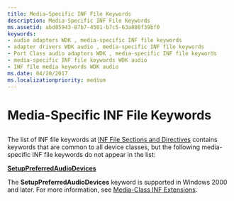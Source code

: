 ```yaml
---
title: Media-Specific INF File Keywords
description: Media-Specific INF File Keywords
ms.assetid: abd85943-87b7-4501-b7c5-63a808f39bf0
keywords:
- audio adapters WDK , media-specific INF file keywords
- adapter drivers WDK audio , media-specific INF file keywords
- Port Class audio adapters WDK , media-specific INF file keywords
- media-specific INF file keywords WDK audio
- INF file media keywords WDK audio
ms.date: 04/20/2017
ms.localizationpriority: medium
---
```


# Media-Specific INF File Keywords


## <span id="media_specific_inf_file_keywords"></span><span id="MEDIA_SPECIFIC_INF_FILE_KEYWORDS"></span>


The list of INF file keywords at [INF File Sections and Directives](https://msdn.microsoft.com/library/windows/hardware/ff547433) contains keywords that are common to all device classes, but the following media-specific INF file keywords do not appear in the list:

[**SetupPreferredAudioDevices**](https://msdn.microsoft.com/library/windows/hardware/ff537899)

The **SetupPreferredAudioDevices** keyword is supported in Windows 2000 and later. For more information, see [Media-Class INF Extensions](https://msdn.microsoft.com/library/windows/hardware/ff537513).

 

 




